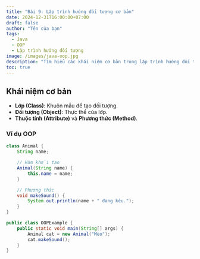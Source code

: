 ```yaml
---
title: "Bài 9: Lập trình hướng đối tượng cơ bản"
date: 2024-12-31T16:00:00+07:00
draft: false
author: "Tên của bạn"
tags:
  - Java
  - OOP
  - Lập trình hướng đối tượng
image: /images/java-oop.jpg
description: "Tìm hiểu các khái niệm cơ bản trong lập trình hướng đối tượng với Java."
toc: true
---
```


## Khái niệm cơ bản
- **Lớp (Class)**: Khuôn mẫu để tạo đối tượng.
- **Đối tượng (Object)**: Thực thể của lớp.
- **Thuộc tính (Attribute)** và **Phương thức (Method)**.

### Ví dụ OOP
```java
class Animal {
    String name;

    // Hàm khởi tạo
    Animal(String name) {
        this.name = name;
    }

    // Phương thức
    void makeSound() {
        System.out.println(name + " đang kêu.");
    }
}

public class OOPExample {
    public static void main(String[] args) {
        Animal cat = new Animal("Mèo");
        cat.makeSound();
    }
}